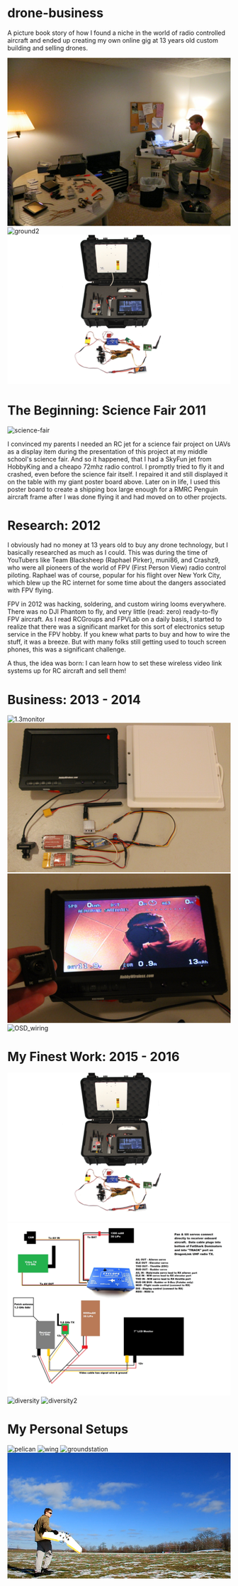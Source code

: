 # drone-business
 A picture book story of how I found a niche in the world of radio controlled aircraft
 and ended up creating my own online gig at 13 years old custom building and selling drones.

![workshop](./pics/workshop1.jpg)
![ground2](./pics/ground_station.jpg)
![highq](./pics/case_setup_full.jpg)


# The Beginning: Science Fair 2011
![science-fair](./pics/sciencefair.JPG)

I convinced my parents I needed an RC jet for a science fair project on UAVs as a display item during 
the presentation of this project at my middle school's science fair.  And so it happened, that I had a 
SkyFun jet from HobbyKing and a cheapo 72mhz radio control.  I promptly tried to fly it and crashed, even 
before the science fair itself.  I repaired it and still displayed it on the table with my giant poster board 
above.  Later on in life, I used this poster board to create a shipping box large enough for a RMRC Penguin 
aircraft frame after I was done flying it and had moved on to other projects.

# Research: 2012
I obviously had no money at 13 years old to buy any drone technology, but I basically researched as much as I could. 
This was during the time of YouTubers like Team Blacksheep (Raphael Pirker), muni86, and Crashz9, who were all pioneers of 
the world of FPV (First Person View) radio control piloting.  Raphael was of course, popular for his flight over New 
York City, which blew up the RC internet for some time about the dangers associated with FPV flying.

FPV in 2012 was hacking, soldering, and custom wiring looms everywhere.  There was no DJI Phantom to fly, and 
very little (read: zero) ready-to-fly FPV aircraft.  As I read RCGroups and FPVLab on a daily basis, I started to 
realize that there was a significant market for this sort of electronics setup service in the FPV hobby.  If you knew 
what parts to buy and how to wire the stuff, it was a breeze.  But with many folks still getting used to touch screen 
phones, this was a significant challenge.

A thus, the idea was born: I can learn how to set these wireless video link systems up for RC aircraft and sell them!

# Business: 2013 - 2014
![1.3monitor](./pics/1.3_setup_monitor.jpg)
![ezosd](./pics/EZOSD_setup_full.jpg)
![OSD](./pics/HW_monitor_camera.jpg)
![OSD_wiring](./pics/OSD_setup.jpg)

# My Finest Work: 2015 - 2016
![highq](./pics/case_setup_full.jpg)
![wiring](./pics/Wiring.jpg)
![diversity](./pics/diversity_setup_back.JPG)
![diversity2](./pics/diversity_setup_antenna.JPG)


# My Personal Setups
![pelican](./pics/RMRC_Pelican_field.jpg)
![wing](./pics/wing_field_station.jpg)
![groundstation](./pics/ground_station_CTH.jpg)
![launch](./pics/handlaunch.png)








